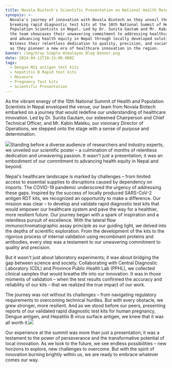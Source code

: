```yaml
---
title: Novala Biotech's Scientific Presentation on National Health Research Summit
synopsis: >-
  Novala's journey of innovation with Novala Biotech as they unveil their ground
  breaking rapid diagnostic test kits at the 10th National Summit of Health and
  Population Scientists in Nepal. Led by Dr. Sunita Gautam and Mr. Kabin Maleku,
  the team showcases their unwavering commitment to addressing healthcare gaps
  and advancing health equity in Nepal through locally developed solutions.
  Witness their relentless dedication to quality, precision, and societal impact
  as they pioneer a new era of healthcare innovation in the region.
banner: /img/Gray Simple Himalayan Blog Banner.png
date: 2024-04-11T18:15:00.000Z
tags:
  - Dengue NS1 antigen test kits
  - hepatitis B Rapid test kits
  - Novasure
  - Pregnancy Test kits
  - Scientific Presentation
---
```


As the vibrant energy of the 10th National Summit of Health and Population Scientists in Nepal enveloped the venue, our team from Novala Biotech embarked on a journey that would redefine our understanding of healthcare innovation. Led by Dr. Sunita Gautam, our esteemed Chairperson and Chief Technical Officer, and Mr. Kabin Maleku, our visionary Director of
Operations, we stepped onto the stage with a sense of purpose and determination.

![](/img/viber_image_2024-04-11_08-01-47-263.jpg)Standing before a diverse audience of researchers and industry experts, we unveiled our scientific poster – a culmination of months of relentless dedication and unwavering passion. It wasn't just a presentation; it was an embodiment of our commitment to advancing health equity in Nepal and beyond.

Nepal's healthcare landscape is marked by challenges – from limited access to essential supplies to disruptions caused by dependency on imports. The COVID-19 pandemic underscored the urgency of addressing these gaps. Inspired by the success of locally produced SARS-CoV-2 antigen RDT kits, we recognized an opportunity to make a difference. Our mission was clear – to develop and validate rapid diagnostic test kits that would empower our healthcare system and pave the way for a healthier, more resilient future. Our journey began with a spark of inspiration and a relentless pursuit of excellence. With the lateral flow immunochromatographic assay principle as our guiding light, we delved into the depths of scientific exploration. From the development of the kits to the rigorous process of internal validation using recombinant proteins and antibodies, every step was a testament to our unwavering commitment to quality and precision.

But it wasn't just about laboratory experiments; it was about bridging the gap between science and society. Collaborating with Central Diagnostic Laboratory (CDL) and Province Public Health Lab (PPHL), we collected clinical samples that would breathe life into our innovation. It was in those moments of validation – when the test results confirmed the accuracy and
reliability of our kits – that we realized the true impact of our work.

The journey was not without its challenges – from navigating regulatory requirements to overcoming technical hurdles. But with every obstacle, we grew stronger, more resilient. And as we stood before our peers, presenting reports of our validated rapid diagnostic test kits for human pregnancy, Dengue antigen, and Hepatitis B virus surface antigen, we knew that it was all worth it.![](/img/viber_image_2024-04-11_08-01-47-847.jpg)

Our experience at the summit was more than just a presentation; it was a testament to the power of perseverance and the
transformative potential of local innovation. As we look to the future, we see endless possibilities – new horizons to explore, new challenges to overcome. But with the spirit of innovation burning brightly within us, we are ready to embrace whatever comes our way.
